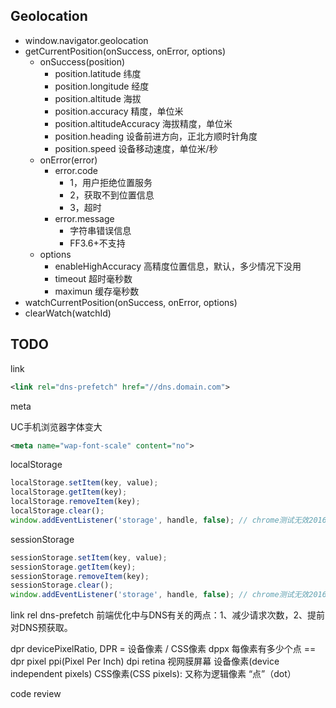 ## Geolocation
- window.navigator.geolocation
- getCurrentPosition(onSuccess, onError, options)
    - onSuccess(position)
        - position.latitude 纬度
        - position.longitude 经度
        - position.altitude 海拔
        - position.accuracy 精度，单位米
        - position.altitudeAccuracy 海拔精度，单位米
        - position.heading 设备前进方向，正北方顺时针角度
        - position.speed 设备移动速度，单位米/秒
    - onError(error)
        - error.code
            - 1，用户拒绝位置服务
            - 2，获取不到位置信息
            - 3，超时
        - error.message
            - 字符串错误信息
            - FF3.6+不支持
    - options
        - enableHighAccuracy 高精度位置信息，默认，多少情况下没用
        - timeout 超时毫秒数
        - maximun 缓存毫秒数
- watchCurrentPosition(onSuccess, onError, options)
- clearWatch(watchId)

## TODO


link

```xml
<link rel="dns-prefetch" href="//dns.domain.com">

```

meta

UC手机浏览器字体变大

```xml
<meta name="wap-font-scale" content="no">
```


localStorage

```js
localStorage.setItem(key, value);
localStorage.getItem(key);
localStorage.removeItem(key);
localStorage.clear();
window.addEventListener('storage', handle, false); // chrome测试无效20160801
```

sessionStorage

```js
sessionStorage.setItem(key, value);
sessionStorage.getItem(key);
sessionStorage.removeItem(key);
sessionStorage.clear();
window.addEventListener('storage', handle, false); // chrome测试无效20160801
```


link
  rel
    dns-prefetch
      前端优化中与DNS有关的两点：1、减少请求次数，2、提前对DNS预获取。

dpr devicePixelRatio, DPR = 设备像素 / CSS像素
  dppx 每像素有多少个点 == dpr
  pixel
  ppi(Pixel Per Inch)
  dpi
  retina 视网膜屏幕
  设备像素(device independent pixels)
  CSS像素(CSS pixels): 又称为逻辑像素
  “点”（dot）



code review

















